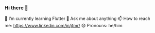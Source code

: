 ### Hi there 👋
🌱 I’m currently learning Flutter
💬 Ask me about anything
📫 How to reach me: https://www.linkedin.com/in/jtmr/
😄 Pronouns: he/him
